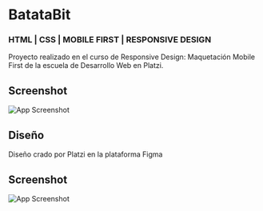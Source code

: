 
# BatataBit
### HTML | CSS | MOBILE FIRST | RESPONSIVE DESIGN

Proyecto realizado en el curso de Responsive Design: Maquetación Mobile First de la escuela de Desarrollo Web en Platzi.



## Screenshot

![App Screenshot](https://repository-images.githubusercontent.com/307003855/85e21580-163b-11eb-9324-bfc32d17157f)


## Diseño

Diseño crado por Platzi en la plataforma Figma
## Screenshot

![App Screenshot](https://www.solucionex.com/sites/default/files/posts/imagen/figma_logo_icon_171159_0.png)


